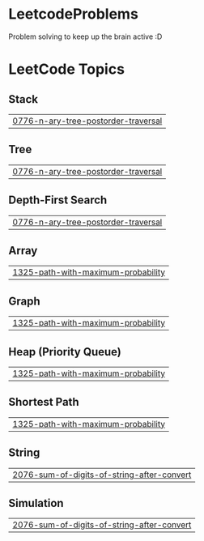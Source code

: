 # LeetcodeProblems
Problem solving to keep up the brain active :D

<!---LeetCode Topics Start-->
# LeetCode Topics
## Stack
|  |
| ------- |
| [0776-n-ary-tree-postorder-traversal](https://github.com/NavinAnik/LeetcodeProblems/tree/master/0776-n-ary-tree-postorder-traversal) |
## Tree
|  |
| ------- |
| [0776-n-ary-tree-postorder-traversal](https://github.com/NavinAnik/LeetcodeProblems/tree/master/0776-n-ary-tree-postorder-traversal) |
## Depth-First Search
|  |
| ------- |
| [0776-n-ary-tree-postorder-traversal](https://github.com/NavinAnik/LeetcodeProblems/tree/master/0776-n-ary-tree-postorder-traversal) |
## Array
|  |
| ------- |
| [1325-path-with-maximum-probability](https://github.com/NavinAnik/LeetcodeProblems/tree/master/1325-path-with-maximum-probability) |
## Graph
|  |
| ------- |
| [1325-path-with-maximum-probability](https://github.com/NavinAnik/LeetcodeProblems/tree/master/1325-path-with-maximum-probability) |
## Heap (Priority Queue)
|  |
| ------- |
| [1325-path-with-maximum-probability](https://github.com/NavinAnik/LeetcodeProblems/tree/master/1325-path-with-maximum-probability) |
## Shortest Path
|  |
| ------- |
| [1325-path-with-maximum-probability](https://github.com/NavinAnik/LeetcodeProblems/tree/master/1325-path-with-maximum-probability) |
## String
|  |
| ------- |
| [2076-sum-of-digits-of-string-after-convert](https://github.com/NavinAnik/LeetcodeProblems/tree/master/2076-sum-of-digits-of-string-after-convert) |
## Simulation
|  |
| ------- |
| [2076-sum-of-digits-of-string-after-convert](https://github.com/NavinAnik/LeetcodeProblems/tree/master/2076-sum-of-digits-of-string-after-convert) |
<!---LeetCode Topics End-->